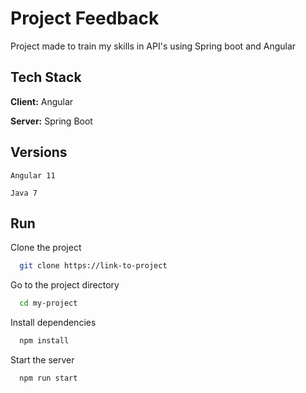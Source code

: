 
# Project Feedback

Project made to train my skills in API's using Spring boot and Angular



## Tech Stack

**Client:** Angular

**Server:** Spring Boot

## Versions

```
Angular 11
```
```
Java 7
```

## Run 

Clone the project

```bash
  git clone https://link-to-project
```

Go to the project directory

```bash
  cd my-project
```

Install dependencies

```bash
  npm install
```

Start the server

```bash
  npm run start
```


    

